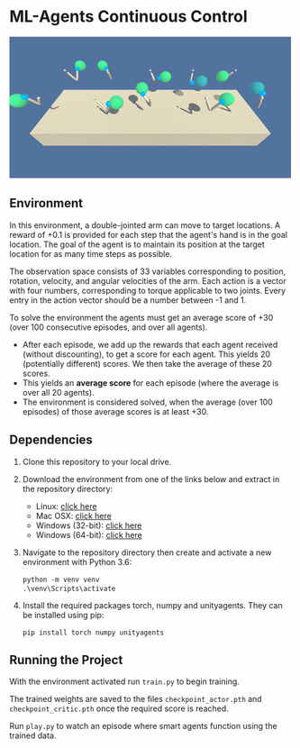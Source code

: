 # ML-Agents Continuous Control
![gif](images/trained.gif)

## Environment
In this environment, a double-jointed arm can move to target locations. A reward of +0.1 is provided for each step that the agent's hand is in the goal location. The goal of the agent is to maintain its position at the target location for as many time steps as possible.

The observation space consists of 33 variables corresponding to position, rotation, velocity, and angular velocities of the arm. Each action is a vector with four numbers, corresponding to torque applicable to two joints. Every entry in the action vector should be a number between -1 and 1.

To solve the environment the agents must get an average score of +30 (over 100 consecutive episodes, and over all agents).
- After each episode, we add up the rewards that each agent received (without discounting), to get a score for each agent. This yields 20 (potentially different) scores. We then take the average of these 20 scores. 
- This yields an **average score** for each episode (where the average is over all 20 agents).
- The environment is considered solved, when the average (over 100 episodes) of those average scores is at least +30. 

## Dependencies
1. Clone this repository to your local drive.

2. Download the environment from one of the links below and extract in the repository directory:
    - Linux: [click here](https://s3-us-west-1.amazonaws.com/udacity-drlnd/P2/Reacher/Reacher_Linux.zip)
    - Mac OSX: [click here](https://s3-us-west-1.amazonaws.com/udacity-drlnd/P2/Reacher/Reacher.app.zip)
    - Windows (32-bit): [click here](https://s3-us-west-1.amazonaws.com/udacity-drlnd/P2/Reacher/Reacher_Windows_x86.zip)
    - Windows (64-bit): [click here](https://s3-us-west-1.amazonaws.com/udacity-drlnd/P2/Reacher/Reacher_Windows_x86_64.zip)

3. Navigate to the repository directory then create and activate a new environment with Python 3.6:
    ```
    python -m venv venv
    .\venv\Scripts\activate
    ```  

4. Install the required packages torch, numpy and unityagents. They can be installed using pip:
    ```
    pip install torch numpy unityagents
    ```


## Running the Project
With the environment activated run `train.py` to begin training. 

The trained weights are saved to the files `checkpoint_actor.pth` and `checkpoint_critic.pth` once the required score is reached.

Run `play.py` to watch an episode where smart agents function using the trained data.